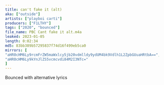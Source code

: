 ```yaml
---
title: can't fake it (alt)
aka: ["outside"]
artists: ["playboi carti"]
producers: ["F1LTHY"]
tags: ["2020", "bounced"]
file_name: PBC Cant fake it alt.m4a
leaked: 2023-01-05
length: 0:02:34
md5: 83bb389b57295837f74d16f499eb5ca0
mirrors: [
"aHR0cHM6Ly9rcmFrZW5maWxlcy5jb20vdmlldy9ydUM4bk9Vdlh1L2ZpbGUuaHRtbA==",
"aHR0cHM6Ly9kYnJlZS5vcmcvdi84M2I3NTc="
]
---
```

Bounced with alternative lyrics
